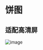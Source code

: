 # 饼图

## 适配高清屏
<img src="https://wx3.sinaimg.cn/mw690/006DVXJ3gy1ftzoloier4j30kc0aaq3c.jpg" alt="image">